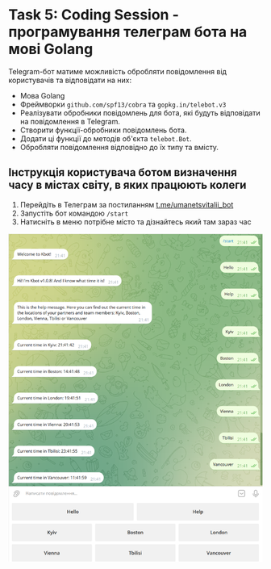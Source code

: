 # Task 5: Coding Session - програмування телеграм бота на мові Golang

Telegram-бот матиме можливість обробляти повідомлення від користувачів та відповідати на них:
- Мова Golang  
- Фреймворки `github.com/spf13/cobra` та `gopkg.in/telebot.v3`  
- Реалізувати обробники повідомлень для бота, які будуть відповідати на повідомлення в Telegram.  
- Створити функції-обробники повідомлень бота.
- Додати ці функції до методів об'єкта `telebot.Bot`.
- Обробляти повідомлення відповідно до їх типу та вмісту.
## Інструкція користувача ботом визначення часу в містах світу, в яких працюють колеги
1. Перейдіть в Телеграм за постиланням [t.me/umanetsvitalii_bot](t.me/umanetsvitalii_bot)
2. Запустіть бот командою `/start`
3. Натисніть в меню потрібне місто та дізнайтесь який там зараз час  

![Alt text](image.png)
